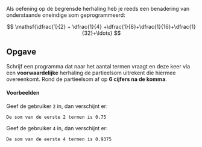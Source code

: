 Als oefening op de begrensde herhaling heb je reeds een benadering van onderstaande oneindige som geprogrammeerd:

$$
\mathsf{\dfrac{1}{2} + \dfrac{1}{4} +\dfrac{1}{8}+\dfrac{1}{16}+\dfrac{1}{32}+\ldots}
$$

## Opgave
Schrijf een programma dat naar het aantal termen vraagt en deze keer via een **voorwaardelijke** herhaling de partieelsom uitrekent die hiermee overeenkomt.
Rond de partieelsom af op **6 cijfers na de komma**.

#### Voorbeelden
Geef de gebruiker `2` in, dan verschijnt er:
```
De som van de eerste 2 termen is 0.75
```

Geef de gebruiker `4` in, dan verschijnt er:
```
De som van de eerste 4 termen is 0.9375
```

